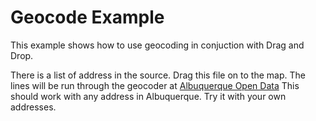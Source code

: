# Geocode Example
This example shows how to use geocoding in conjuction with Drag and Drop.

There is a list of address in the source. Drag this file on to the map. The lines will be run through the geocoder at [Albuquerque Open Data](http://coagisweb.cabq.gov/arcgis/rest/services/locators/CABQ_Composite/GeocodeServer)
This should work with any address in Albuquerque. Try it with your own addresses.